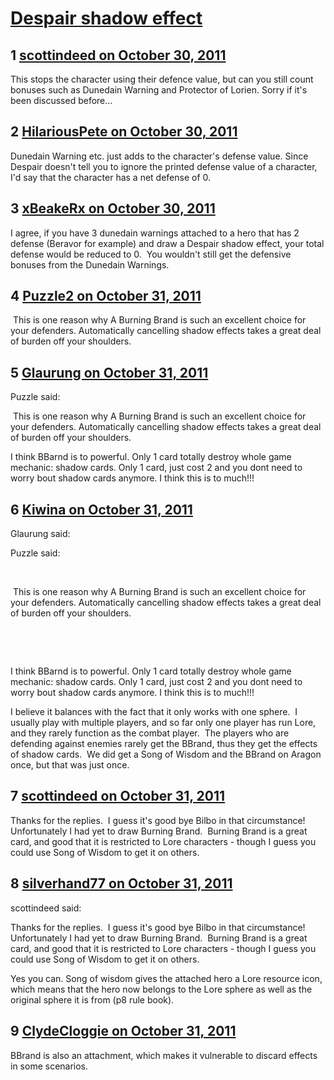 # [Despair shadow effect](https://community.fantasyflightgames.com/topic/55549-despair-shadow-effect/)

## 1 [scottindeed on October 30, 2011](https://community.fantasyflightgames.com/topic/55549-despair-shadow-effect/?do=findComment&comment=549348)

This stops the character using their defence value, but can you still count bonuses such as Dunedain Warning and Protector of Lorien. Sorry if it's been discussed before...

## 2 [HilariousPete on October 30, 2011](https://community.fantasyflightgames.com/topic/55549-despair-shadow-effect/?do=findComment&comment=549362)

Dunedain Warning etc. just adds to the character's defense value. Since Despair doesn't tell you to ignore the printed defense value of a character, I'd say that the character has a net defense of 0.

## 3 [xBeakeRx on October 30, 2011](https://community.fantasyflightgames.com/topic/55549-despair-shadow-effect/?do=findComment&comment=549388)

I agree, if you have 3 dunedain warnings attached to a hero that has 2 defense (Beravor for example) and draw a Despair shadow effect, your total defense would be reduced to 0.  You wouldn't still get the defensive bonuses from the Dunedain Warnings.

## 4 [Puzzle2 on October 31, 2011](https://community.fantasyflightgames.com/topic/55549-despair-shadow-effect/?do=findComment&comment=549449)

 This is one reason why A Burning Brand is such an excellent choice for your defenders. Automatically cancelling shadow effects takes a great deal of burden off your shoulders. 

## 5 [Glaurung on October 31, 2011](https://community.fantasyflightgames.com/topic/55549-despair-shadow-effect/?do=findComment&comment=549469)

Puzzle said:

 This is one reason why A Burning Brand is such an excellent choice for your defenders. Automatically cancelling shadow effects takes a great deal of burden off your shoulders. 



I think BBarnd is to powerful. Only 1 card totally destroy whole game mechanic: shadow cards. Only 1 card, just cost 2 and you dont need to worry bout shadow cards anymore. I think this is to much!!!

## 6 [Kiwina on October 31, 2011](https://community.fantasyflightgames.com/topic/55549-despair-shadow-effect/?do=findComment&comment=549483)

Glaurung said:

Puzzle said:

 

 This is one reason why A Burning Brand is such an excellent choice for your defenders. Automatically cancelling shadow effects takes a great deal of burden off your shoulders. 

 

 

I think BBarnd is to powerful. Only 1 card totally destroy whole game mechanic: shadow cards. Only 1 card, just cost 2 and you dont need to worry bout shadow cards anymore. I think this is to much!!!



I believe it balances with the fact that it only works with one sphere.  I usually play with multiple players, and so far only one player has run Lore, and they rarely function as the combat player.  The players who are defending against enemies rarely get the BBrand, thus they get the effects of shadow cards.  We did get a Song of Wisdom and the BBrand on Aragon once, but that was just once.

## 7 [scottindeed on October 31, 2011](https://community.fantasyflightgames.com/topic/55549-despair-shadow-effect/?do=findComment&comment=549548)

Thanks for the replies.  I guess it's good bye Bilbo in that circumstance!  Unfortunately I had yet to draw Burning Brand.  Burning Brand is a great card, and good that it is restricted to Lore characters - though I guess you could use Song of Wisdom to get it on others.

## 8 [silverhand77 on October 31, 2011](https://community.fantasyflightgames.com/topic/55549-despair-shadow-effect/?do=findComment&comment=549550)

scottindeed said:

Thanks for the replies.  I guess it's good bye Bilbo in that circumstance!  Unfortunately I had yet to draw Burning Brand.  Burning Brand is a great card, and good that it is restricted to Lore characters - though I guess you could use Song of Wisdom to get it on others.



Yes you can. Song of wisdom gives the attached hero a Lore resource icon, which means that the hero now belongs to the Lore sphere as well as the original sphere it is from (p8 rule book).

## 9 [ClydeCloggie on October 31, 2011](https://community.fantasyflightgames.com/topic/55549-despair-shadow-effect/?do=findComment&comment=549571)

BBrand is also an attachment, which makes it vulnerable to discard effects in some scenarios.


